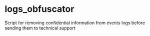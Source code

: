 # logs_obfuscator
Script for removing confidential information from events logs before sending them to technical support

